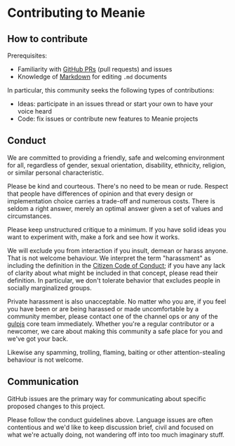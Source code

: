# Contributing to Meanie

## How to contribute

Prerequisites:

- Familiarity with [GitHub PRs](https://help.github.com/articles/using-pull-requests) (pull requests) and issues
- Knowledge of [Markdown](https://github.com/adam-p/markdown-here/wiki/Markdown-Cheatsheet) for editing `.md` documents

In particular, this community seeks the following types of contributions:

- Ideas: participate in an issues thread or start your own to have your voice
heard
- Code: fix issues or contribute new features to Meanie projects

## Conduct

We are committed to providing a friendly, safe and welcoming environment for
all, regardless of gender, sexual orientation, disability, ethnicity, religion,
or similar personal characteristic.

Please be kind and courteous. There's no need to be mean or rude.
Respect that people have differences of opinion and that every design or
implementation choice carries a trade-off and numerous costs. There is seldom
a right answer, merely an optimal answer given a set of values and
circumstances.

Please keep unstructured critique to a minimum. If you have solid ideas you
want to experiment with, make a fork and see how it works.

We will exclude you from interaction if you insult, demean or harass anyone.
That is not welcome behaviour. We interpret the term "harassment" as
including the definition in the
[Citizen Code of Conduct](http://citizencodeofconduct.org/);
if you have any lack of clarity about what might be included in that concept,
please read their definition. In particular, we don't tolerate behavior that
excludes people in socially marginalized groups.

Private harassment is also unacceptable. No matter who you are, if you feel
you have been or are being harassed or made uncomfortable by a community
member, please contact one of the channel ops or any of the
[gulpjs](https://github.com/orgs/gulpjs/people) core team
immediately. Whether you're a regular contributor or a newcomer, we care about
making this community a safe place for you and we've got your back.

Likewise any spamming, trolling, flaming, baiting or other attention-stealing
behaviour is not welcome.

## Communication

GitHub issues are the primary way for communicating about specific proposed
changes to this project.

Please follow the conduct guidelines above. Language issues
are often contentious and we'd like to keep discussion brief, civil and focused
on what we're actually doing, not wandering off into too much imaginary stuff.

